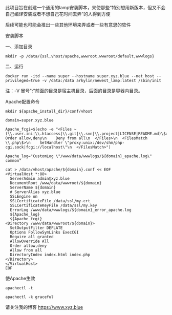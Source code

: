 此项目旨在创建一个通用的lamp安装脚本，来使那些“特别想用新版本，但又不会自己编译安装或者不想自己花时间去弄”的人得到方便</br>

后续可能也可能会推出一些其他环境来弄或者一些有意思的软件</br>

安装脚本</br>

一、添加目录</br>
```
mkdir -p /data/{ssl,vhost/apache,wwwroot,wwwroot/default,wwwlogs}
```

二、运行</br>
```
docker run -itd --name super --hostname super.xyz.blue --net host --privileged=true -v /data:/data arkylin/newest_lamp:latest /sbin/init
```

注：-V 冒号":"前面的目录是宿主机目录，后面的目录是容器内目录。</br>

Apache配置命令</br>
```
mkdir ${apache_install_dir}/conf/vhost
```
```
domain=super.xyz.blue
```
```
Apache_fcgi=$(echo -e "<Files ~ (\\.user.ini|\\.htaccess|\\.git|\\.svn|\\.project|LICENSE|README.md)\$>\n    Order allow,deny\n    Deny from all\n  </Files>\n  <FilesMatch \\.php\$>\n    SetHandler \"proxy:unix:/dev/shm/php-cgi.sock|fcgi://localhost\"\n  </FilesMatch>")
```
```
Apache_log="CustomLog \"/www/data/wwwlogs/${domain}_apache.log\" common"
```
```
cat > /data/vhost/apache/${domain}.conf << EOF
<VirtualHost *:88>
  ServerAdmin admin@xyz.blue
  DocumentRoot /www/data/wwwroot/${domain}
  ServerName ${domain}
  # ServerAlias xyz.blue
  SSLEngine on
  SSLCertificateFile /data/ssl/my.crt
  SSLCertificateKeyFile /data/ssl/my.key
  ErrorLog /www/data/wwwlogs/${domain}_error_apache.log
  ${Apache_log}
  ${Apache_fcgi}
<Directory /www/data/wwwroot/${domain}>
  SetOutputFilter DEFLATE
  Options FollowSymLinks ExecCGI
  Require all granted
  AllowOverride All
  Order allow,deny
  Allow from all
  DirectoryIndex index.html index.php
</Directory>
</VirtualHost>
EOF
```
使Apache生效</br>
```
apachectl -t
```
```
apachectl -k graceful
```

请关注我的博客 https://www.xyz.blue</br>